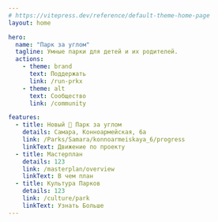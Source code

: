```yaml
---
# https://vitepress.dev/reference/default-theme-home-page
layout: home

hero:
  name: "Парк за углом"
  tagline: Умные парки для детей и их родителей.
  actions:
    - theme: brand
      text: Поддержать
      link: /run-prkx
    - theme: alt
      text: Сообщество
      link: /community

features:
  - title: Новый 🌲 Парк за углом
    details: Самара, Конноармейская, 6а
    link: /Parks/Samara/konnoarmeiskaya_6/progress
    linkText: Движение по проекту
  - title: Мастерплан
    details: 123
    link: /masterplan/overview
    linkText: В чем план
  - title: Культура Парков
    details: 123
    link: /culture/park
    linkText: Узнать Больше
---
```

